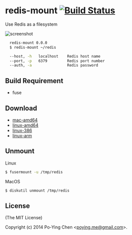 redis-mount [![Build Status](http://img.shields.io/travis/poying/redis-mount.svg?style=flat)](https://travis-ci.org/poying/redis-mount)
===========

Use Redis as a filesystem

![screenshot](./screenshot.gif)

```bash
  redis-mount 0.0.0
  $ redis-mount ~/redis

  --host, -h   localhost    Redis host name
  --port, -p   6379         Redis port number
  --auth, -a                Redis password
```

## Build Requirement

* fuse

## Download

* [mac-amd64](https://github.com/poying/redis-mount/releases/download/20140824/redis-mount-darwin-amd64)
* [linux-amd64](https://github.com/poying/redis-mount/releases/download/20140824/redis-mount-linux-amd64)
* [linux-386](https://github.com/poying/redis-mount/releases/download/20140824/redis-mount-linux-386)
* [linux-arm](https://github.com/poying/redis-mount/releases/download/20140824/redis-mount-linux-arm)

## Unmount

Linux

```bash
$ fusermount -u /tmp/redis
```

MacOS

```bash
$ diskutil unmount /tmp/redis
```

## License

(The MIT License)

Copyright (c) 2014 Po-Ying Chen &lt;poying.me@gmail.com&gt;.

